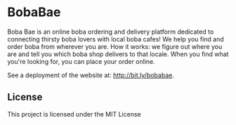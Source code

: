 # BobaBae

Boba Bae is an online boba ordering and delivery platform dedicated to connecting thirsty boba lovers with local boba cafes! We help you find and order boba from wherever you are. How it works: we figure out where you are and tell you which boba shop delivers to that locale. When you find what you're looking for, you can place your order online. 

See a deployment of the website at: http://bit.ly/bobabae.


## License

This project is licensed under the MIT License

